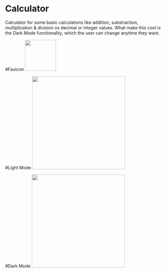 # Calculator
Calculator for some basic calculations like addition, substraction, multiplication & division os decimal or integer values.
What make this cool is the Dark Mode functionality, which the user can change anytime they want.

#Favicon
<img src = "D:\cs\web\calculator\images\favicon.png" width="100">

#Light Mode
<img src = "D:\cs\web\calculator\images\lightmode.png" width="300">

#Dark Mode
<img src = "D:\cs\web\calculator\images\darkmode.png" width="300">

